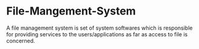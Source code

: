 # File-Mangement-System
A file management system is set of system softwares which is responsible for providing services to the users/applications as far as access to file is concerned.
